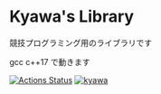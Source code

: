 # Kyawa's Library

競技プログラミング用のライブラリです

gcc c++17 で動きます

[![Actions Status](https://github.com/shikiyuiro/Library/workflows/verify/badge.svg)](https://github.com/shikiyuiro/Library/actions) 
[![kyawa](https://img.shields.io/endpoint?url=https%3A%2F%2Fatcoder-badges.now.sh%2Fapi%2Fatcoder%2Fjson%2Fkyawa)](https://atcoder.jp/users/kyawa)
